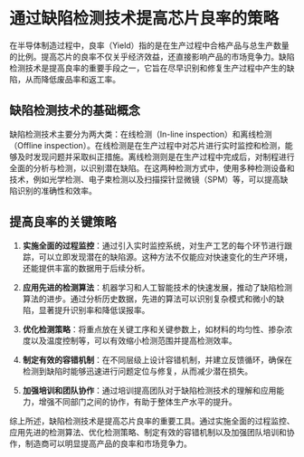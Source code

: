 # 通过缺陷检测技术提高芯片良率的策略

在半导体制造过程中，良率（Yield）指的是在生产过程中合格产品与总生产数量的比例。提高芯片的良率不仅关乎经济效益，还直接影响产品的市场竞争力。缺陷检测技术是提高良率的重要手段之一，它旨在尽早识别和修复生产过程中产生的缺陷，从而降低废品率和返工率。

## 缺陷检测技术的基础概念

缺陷检测技术主要分为两大类：在线检测（In-line inspection）和离线检测（Offline inspection）。在线检测是在生产过程中对芯片进行实时监控和检测，能够及时发现问题并采取纠正措施。离线检测则是在生产过程中完成后，对制程进行全面的分析与检测，以识别潜在缺陷。在这两种检测方式中，使用多种检测设备和技术，例如光学检测、电子束检测以及扫描探针显微镜（SPM）等，可以提高缺陷识别的准确性和效率。

## 提高良率的关键策略

1. **实施全面的过程监控**：通过引入实时监控系统，对生产工艺的每个环节进行跟踪，可以立即发现潜在的缺陷源。这种方法不仅能应对快速变化的生产环境，还能提供丰富的数据用于后续分析。

2. **应用先进的检测算法**：机器学习和人工智能技术的快速发展，推动了缺陷检测算法的进步。通过分析历史数据，先进的算法可以识别复杂模式和微小的缺陷，显著提升识别率和降低误报率。

3. **优化检测策略**：将重点放在关键工序和关键参数上，如材料的均匀性、掺杂浓度以及温度控制等，可以有效缩小检测范围并提高检测效率。

4. **制定有效的容错机制**：在不同层级上设计容错机制，并建立反馈循环，确保在检测到缺陷时能够迅速进行问题定位与修复，从而减少潜在损失。

5. **加强培训和团队协作**：通过培训提高团队对于缺陷检测技术的理解和应用能力，增强不同部门之间的协作，有助于整体生产水平的提升。

综上所述，缺陷检测技术是提高芯片良率的重要工具。通过实施全面的过程监控、应用先进的检测算法、优化检测策略、制定有效的容错机制以及加强团队培训和协作，制造商可以明显提高产品的良率和市场竞争力。